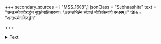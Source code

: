+++
secondary_sources = [ "MSS_1608",]
jsonClass = "Subhaashita"
text = "अन्तःस्थेनाविरुद्धेन सुवृत्तेनातिचारुणा।  \nअन्तर्भिन्नेन संप्राप्तं मौक्तिकेनापि बन्धनम्॥"
title = "अन्तःस्थेनाविरुद्धेन"

+++

<details><summary>Text</summary>

अन्तःस्थेनाविरुद्धेन सुवृत्तेनातिचारुणा।  
अन्तर्भिन्नेन संप्राप्तं मौक्तिकेनापि बन्धनम्॥
</details>
